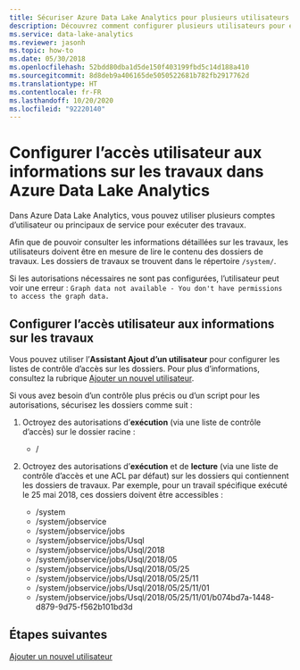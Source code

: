 ```yaml
---
title: Sécuriser Azure Data Lake Analytics pour plusieurs utilisateurs
description: Découvrez comment configurer plusieurs utilisateurs pour exécuter des travaux dans Azure Data Lake Analytics.
ms.service: data-lake-analytics
ms.reviewer: jasonh
ms.topic: how-to
ms.date: 05/30/2018
ms.openlocfilehash: 52bdd80dba1d5de150f403199fbd5c14d188a410
ms.sourcegitcommit: 8d8deb9a406165de5050522681b782fb2917762d
ms.translationtype: HT
ms.contentlocale: fr-FR
ms.lasthandoff: 10/20/2020
ms.locfileid: "92220140"
---
```

# <a name="configure-user-access-to-job-information-to-job-information-in-azure-data-lake-analytics"></a>Configurer l’accès utilisateur aux informations sur les travaux dans Azure Data Lake Analytics 

Dans Azure Data Lake Analytics, vous pouvez utiliser plusieurs comptes d’utilisateur ou principaux de service pour exécuter des travaux. 

Afin que de pouvoir consulter les informations détaillées sur les travaux, les utilisateurs doivent être en mesure de lire le contenu des dossiers de travaux. Les dossiers de travaux se trouvent dans le répertoire `/system/`. 

Si les autorisations nécessaires ne sont pas configurées, l’utilisateur peut voir une erreur : `Graph data not available - You don't have permissions to access the graph data.` 

## <a name="configure-user-access-to-job-information"></a>Configurer l’accès utilisateur aux informations sur les travaux

Vous pouvez utiliser l’**Assistant Ajout d’un utilisateur** pour configurer les listes de contrôle d’accès sur les dossiers. Pour plus d’informations, consultez la rubrique [Ajouter un nouvel utilisateur](data-lake-analytics-manage-use-portal.md#add-a-new-user).

Si vous avez besoin d’un contrôle plus précis ou d’un script pour les autorisations, sécurisez les dossiers comme suit :

1. Octroyez des autorisations d’**exécution** (via une liste de contrôle d’accès) sur le dossier racine :
   - /
   
2. Octroyez des autorisations d’**exécution** et de **lecture** (via une liste de contrôle d’accès et une ACL par défaut) sur les dossiers qui contiennent les dossiers de travaux. Par exemple, pour un travail spécifique exécuté le 25 mai 2018, ces dossiers doivent être accessibles :
   - /system
   - /system/jobservice
   - /system/jobservice/jobs
   - /system/jobservice/jobs/Usql
   - /system/jobservice/jobs/Usql/2018
   - /system/jobservice/jobs/Usql/2018/05
   - /system/jobservice/jobs/Usql/2018/05/25
   - /system/jobservice/jobs/Usql/2018/05/25/11
   - /system/jobservice/jobs/Usql/2018/05/25/11/01
   - /system/jobservice/jobs/Usql/2018/05/25/11/01/b074bd7a-1448-d879-9d75-f562b101bd3d

## <a name="next-steps"></a>Étapes suivantes
[Ajouter un nouvel utilisateur](data-lake-analytics-manage-use-portal.md#add-a-new-user)
